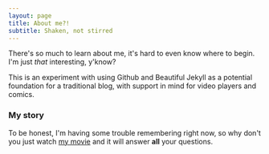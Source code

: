 ```yaml
---
layout: page
title: About me?!
subtitle: Shaken, not stirred
---
```


There's so much to learn about me, it's hard to even know where to begin.  I'm just *that* interesting, y'know?

This is an experiment with using Github and Beautiful Jekyll as a potential foundation for a traditional blog, with support in mind for video players and comics.

### My story

To be honest, I'm having some trouble remembering right now, so why don't you just watch [my movie](https://en.wikipedia.org/wiki/The_Princess_Bride_%28film%29) and it will answer **all** your questions.
